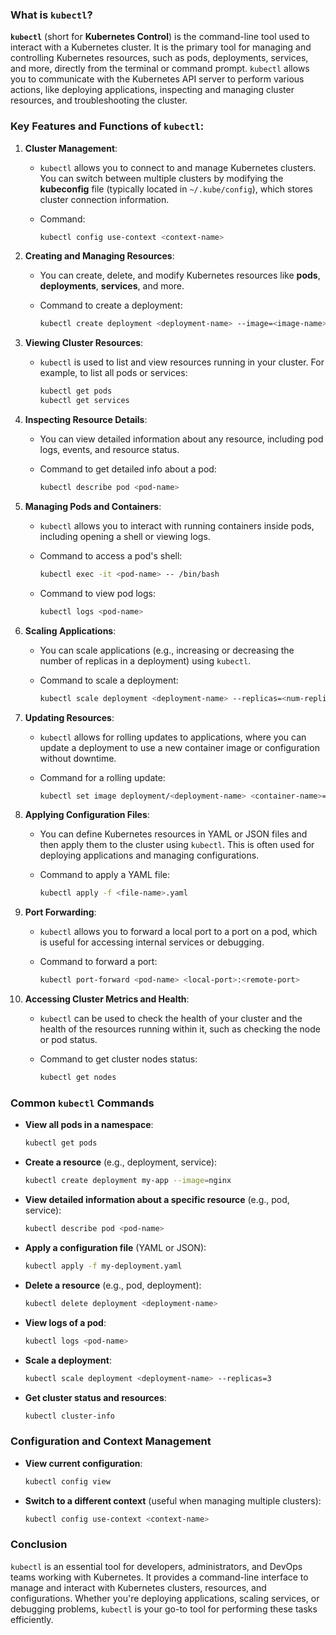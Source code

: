 ### What is `kubectl`?

**`kubectl`** (short for **Kubernetes Control**) is the command-line tool used to interact with a Kubernetes cluster. It is the primary tool for managing and controlling Kubernetes resources, such as pods, deployments, services, and more, directly from the terminal or command prompt. `kubectl` allows you to communicate with the Kubernetes API server to perform various actions, like deploying applications, inspecting and managing cluster resources, and troubleshooting the cluster.

### Key Features and Functions of `kubectl`:

1. **Cluster Management**:
    - `kubectl` allows you to connect to and manage Kubernetes clusters. You can switch between multiple clusters by modifying the **kubeconfig** file (typically located in `~/.kube/config`), which stores cluster connection information.
    - Command:
        
        ```bash
        kubectl config use-context <context-name>
        
        ```
        
2. **Creating and Managing Resources**:
    - You can create, delete, and modify Kubernetes resources like **pods**, **deployments**, **services**, and more.
    - Command to create a deployment:
        
        ```bash
        kubectl create deployment <deployment-name> --image=<image-name>
        
        ```
        
3. **Viewing Cluster Resources**:
    - `kubectl` is used to list and view resources running in your cluster. For example, to list all pods or services:
        
        ```bash
        kubectl get pods
        kubectl get services
        
        ```
        
4. **Inspecting Resource Details**:
    - You can view detailed information about any resource, including pod logs, events, and resource status.
    - Command to get detailed info about a pod:
        
        ```bash
        kubectl describe pod <pod-name>
        
        ```
        
5. **Managing Pods and Containers**:
    - `kubectl` allows you to interact with running containers inside pods, including opening a shell or viewing logs.
    - Command to access a pod's shell:
        
        ```bash
        kubectl exec -it <pod-name> -- /bin/bash
        
        ```
        
    - Command to view pod logs:
        
        ```bash
        kubectl logs <pod-name>
        
        ```
        
6. **Scaling Applications**:
    - You can scale applications (e.g., increasing or decreasing the number of replicas in a deployment) using `kubectl`.
    - Command to scale a deployment:
        
        ```bash
        kubectl scale deployment <deployment-name> --replicas=<num-replicas>
        
        ```
        
7. **Updating Resources**:
    - `kubectl` allows for rolling updates to applications, where you can update a deployment to use a new container image or configuration without downtime.
    - Command for a rolling update:
        
        ```bash
        kubectl set image deployment/<deployment-name> <container-name>=<new-image>
        
        ```
        
8. **Applying Configuration Files**:
    - You can define Kubernetes resources in YAML or JSON files and then apply them to the cluster using `kubectl`. This is often used for deploying applications and managing configurations.
    - Command to apply a YAML file:
        
        ```bash
        kubectl apply -f <file-name>.yaml
        
        ```
        
9. **Port Forwarding**:
    - `kubectl` allows you to forward a local port to a port on a pod, which is useful for accessing internal services or debugging.
    - Command to forward a port:
        
        ```bash
        kubectl port-forward <pod-name> <local-port>:<remote-port>
        
        ```
        
10. **Accessing Cluster Metrics and Health**:
    - `kubectl` can be used to check the health of your cluster and the health of the resources running within it, such as checking the node or pod status.
    - Command to get cluster nodes status:
        
        ```bash
        kubectl get nodes
        
        ```
        

### Common `kubectl` Commands

- **View all pods in a namespace**:
    
    ```bash
    kubectl get pods
    
    ```
    
- **Create a resource** (e.g., deployment, service):
    
    ```bash
    kubectl create deployment my-app --image=nginx
    
    ```
    
- **View detailed information about a specific resource** (e.g., pod, service):
    
    ```bash
    kubectl describe pod <pod-name>
    
    ```
    
- **Apply a configuration file** (YAML or JSON):
    
    ```bash
    kubectl apply -f my-deployment.yaml
    
    ```
    
- **Delete a resource** (e.g., pod, deployment):
    
    ```bash
    kubectl delete deployment <deployment-name>
    
    ```
    
- **View logs of a pod**:
    
    ```bash
    kubectl logs <pod-name>
    
    ```
    
- **Scale a deployment**:
    
    ```bash
    kubectl scale deployment <deployment-name> --replicas=3
    
    ```
    
- **Get cluster status and resources**:
    
    ```bash
    kubectl cluster-info
    
    ```
    

### Configuration and Context Management

- **View current configuration**:
    
    ```bash
    kubectl config view
    
    ```
    
- **Switch to a different context** (useful when managing multiple clusters):
    
    ```bash
    kubectl config use-context <context-name>
    
    ```
    

### Conclusion

`kubectl` is an essential tool for developers, administrators, and DevOps teams working with Kubernetes. It provides a command-line interface to manage and interact with Kubernetes clusters, resources, and configurations. Whether you're deploying applications, scaling services, or debugging problems, `kubectl` is your go-to tool for performing these tasks efficiently.
